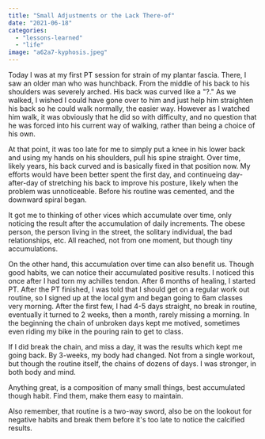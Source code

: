 ```yaml
---
title: "Small Adjustments or the Lack There-of"
date: "2021-06-18"
categories: 
  - "lessons-learned"
  - "life"
image: "a62a7-kyphosis.jpeg"
---
```


Today I was at my first PT session for strain of my plantar fascia. There, I saw an older man who was hunchback. From the middle of his back to his shoulders was severely arched. His back was curved like a "?." As we walked, I wished I could have gone over to him and just help him straighten his back so he could walk normally, the easier way. However as I watched him walk, it was obviously that he did so with difficulty, and no question that he was forced into his current way of walking, rather than being a choice of his own.

At that point, it was too late for me to simply put a knee in his lower back and using my hands on his shoulders, pull his spine straight. Over time, likely years, his back curved and is basically fixed in that position now. My efforts would have been better spent the first day, and continueing day-after-day of stretching his back to improve his posture, likely when the problem was unnoticeable. Before his routine was cemented, and the downward spiral began.

It got me to thinking of other vices which accumulate over time, only noticing the result after the accumulation of daily increments. The obese person, the person living in the street, the solitary individual, the bad relationships, etc. All reached, not from one moment, but though tiny accumulations.

On the other hand, this accumulation over time can also benefit us. Though good habits, we can notice their accumulated positive results. I noticed this once after I had torn my achilles tendon. After 6 months of healing, I started PT. After the PT finished, I was told that I should get on a regular work out routine, so I signed up at the local gym and began going to 6am classes very morning. After the first few, I had 4-5 days straight, no break in routine, eventually it turned to 2 weeks, then a month, rarely missing a morning. In the beginning the chain of unbroken days kept me motived, sometimes even riding my bike in the pouring rain to get to class.

If I did break the chain, and miss a day, it was the results which kept me going back. By 3-weeks, my body had changed. Not from a single workout, but though the routine itself, the chains of dozens of days. I was stronger, in both body and mind.

Anything great, is a composition of many small things, best accumulated though habit. Find them, make them easy to maintain.

Also remember, that routine is a two-way sword, also be on the lookout for negative habits and break them before it's too late to notice the calcified results.
